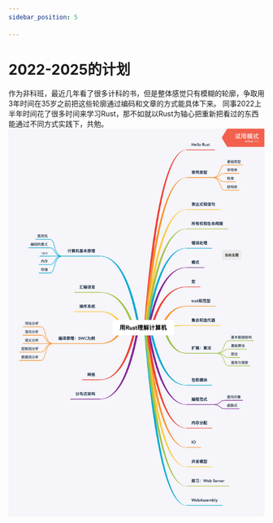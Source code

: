 ```yaml
---
sidebar_position: 5

---
```

# 2022-2025的计划
作为非科班，最近几年看了很多计科的书，但是整体感觉只有模糊的轮廓，争取用3年时间在35岁之前把这些轮廓通过编码和文章的方式能具体下来。
同事2022上半年时间花了很多时间来学习Rust，那不如就以Rust为轴心把重新把看过的东西能通过不同方式实践下，共勉。
![tokens](./用Rust理解计算机.png)